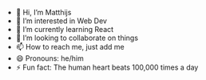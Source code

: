 - 👋 Hi, I’m Matthijs
- 👀 I’m interested in Web Dev
- 🌱 I’m currently learning React
- 💞️ I’m looking to collaborate on things
- 📫 How to reach me, just add me
- 😄 Pronouns: he/him
- ⚡ Fun fact: The human heart beats 100,000 times a day

<!---
6028832/6028832 is a ✨ special ✨ repository because its `README.md` (this file) appears on your GitHub profile.
You can click the Preview link to take a look at your changes.
--->
